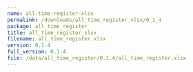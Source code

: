 ```yaml
---
name: all-time-register-xlsx
permalink: /downloads/all_time_register_xlsx/0_1_4
package: all_time_register
title: all_time_register_xlsx
filename: all_time_register.xlsx
version: 0.1.4
full_version: 0.1.4
file: /data/all_time_register/0.1.4/all_time_register.xlsx
---
```

